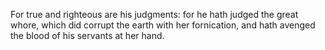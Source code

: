 For true and righteous are his judgments: for he hath judged the great whore, which did corrupt the earth with her fornication, and hath avenged the blood of his servants at her hand.
